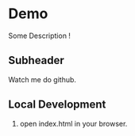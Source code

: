 # Demo

Some Description !

## Subheader

Watch me do github.

## Local Development

1. open index.html in your browser.
